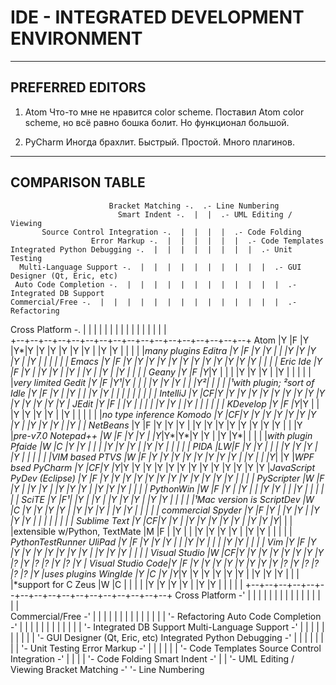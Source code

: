 # IDE - INTEGRATED DEVELOPMENT ENVIRONMENT


---


## PREFERRED EDITORS

1. Atom
Что-то мне не нравится color scheme. Поставил Atom color scheme, но всё равно бошка болит. Но функционал большой.

2. PyCharm
Иногда брахлит. Быстрый. Простой. Много плагинов.


---


## COMPARISON TABLE

                          Bracket Matching -.  .- Line Numbering
                            Smart Indent -.  |  |  .- UML Editing / Viewing
           Source Control Integration -.  |  |  |  |  .- Code Folding
                      Error Markup -.  |  |  |  |  |  |  .- Code Templates
    Integrated Python Debugging -.  |  |  |  |  |  |  |  |  .- Unit Testing
      Multi-Language Support -.  |  |  |  |  |  |  |  |  |  |  .- GUI Designer (Qt, Eric, etc)
     Auto Code Completion -.  |  |  |  |  |  |  |  |  |  |  |  |  .- Integrated DB Support
    Commercial/Free -.  |  |  |  |  |  |  |  |  |  |  |  |  |  |  .- Refactoring
  Cross Platform -.  |  |  |  |  |  |  |  |  |  |  |  |  |  |  |  |     
                  +--+--+--+--+--+--+--+--+--+--+--+--+--+--+--+--+--+
Atom              |Y |F |Y |Y*|Y |Y |Y |Y |Y |Y |  |Y |Y |  |  |  |  |*many plugins
Editra            |Y |F |Y |Y |  |  |Y |Y |Y |Y |  |Y |  |  |  |  |  |
Emacs             |Y |F |Y |Y |Y |Y |Y |Y |Y |Y |Y |Y |Y |Y |  |  |  |
Eric Ide          |Y |F |Y |  |Y |Y |  |Y |  |Y |  |Y |  |Y |  |  |  |
Geany             |Y |F |Y*|Y |  |  |  |Y |Y |Y |  |Y |  |  |  |  |  |*very limited
Gedit             |Y |F |Y¹|Y |  |  |  |Y |Y |Y |  |  |Y²|  |  |  |  |¹with plugin; ²sort of
Idle              |Y |F |Y |  |Y |  |  |Y |Y |  |  |  |  |  |  |  |  |
IntelliJ          |Y |CF|Y |Y |Y |Y |Y |Y |Y |Y |Y |Y |Y |Y |Y |Y |Y |
JEdit             |Y |F |  |Y |  |  |  |  |Y |Y |  |Y |  |  |  |  |  |
KDevelop          |Y |F |Y*|Y |  |  |Y |Y |Y |Y |  |Y |  |  |  |  |  |*no type inference
Komodo            |Y |CF|Y |Y |Y |Y |Y |Y |Y |Y |  |Y |Y |Y |  |Y |  |
NetBeans*         |Y |F |Y |Y |Y |  |Y |Y |Y |Y |Y |Y |Y |Y |  |  |Y |*pre-v7.0
Notepad++         |W |F |Y |Y |  |Y*|Y*|Y*|Y |Y |  |Y |Y*|  |  |  |  |*with plugin
Pfaide            |W |C |Y |Y |  |  |  |Y |Y |Y |  |Y |Y |  |  |  |  |
PIDA              |LW|F |Y |Y |  |  |  |Y |Y |Y |  |Y |  |  |  |  |  |VIM based
PTVS              |W |F |Y |Y |Y |Y |Y |Y |Y |Y |  |Y |  |  |Y*|  |Y |*WPF bsed
PyCharm           |Y |CF|Y |Y*|Y |Y |Y |Y |Y |Y |Y |Y |Y |Y |Y |Y |Y |*JavaScript
PyDev (Eclipse)   |Y |F |Y |Y |Y |Y |Y |Y |Y |Y |Y |Y |Y |Y |  |  |  |
PyScripter        |W |F |Y |  |Y |Y |  |Y |Y |Y |  |Y |Y |Y |  |  |  |
PythonWin         |W |F |Y |  |Y |  |  |Y |Y |  |  |Y |  |  |  |  |  |
SciTE             |Y |F¹|  |Y |  |Y |  |Y |Y |Y |  |Y |Y |  |  |  |  |¹Mac version is
ScriptDev         |W |C |Y |Y |Y |Y |  |Y |Y |Y |  |Y |Y |  |  |  |  |    commercial
Spyder            |Y |F |Y |  |Y |Y |  |Y |Y |Y |  |  |  |  |  |  |  |
Sublime Text      |Y |CF|Y |Y |  |Y |Y |Y |Y |Y |  |Y |Y |Y*|  |  |  |extensible w/Python,
TextMate          |M |F |  |Y |  |  |Y |Y |Y |Y |  |Y |Y |  |  |  |  |    *PythonTestRunner
UliPad            |Y |F |Y |Y |Y |  |  |Y |Y |  |  |  |Y |Y |  |  |  |
Vim               |Y |F |Y |Y |Y |Y |Y |Y |Y |Y |  |Y |Y |Y |  |  |  |
Visual Studio     |W |CF|Y |Y |Y |Y |Y |Y |Y |Y |? |Y |? |? |Y |? |Y |
Visual Studio Code|Y |F |Y |Y |Y |Y |Y |Y |Y |Y |? |Y |? |? |? |? |Y |uses plugins
WingIde           |Y |C |Y |Y*|Y |Y |Y |Y |Y |Y |  |Y |Y |Y |  |  |  |*support for C
Zeus              |W |C |  |  |  |  |Y |Y |Y |Y |  |Y |Y |  |  |  |  |
                  +--+--+--+--+--+--+--+--+--+--+--+--+--+--+--+--+--+
  Cross Platform -'  |  |  |  |  |  |  |  |  |  |  |  |  |  |  |  |     
    Commercial/Free -'  |  |  |  |  |  |  |  |  |  |  |  |  |  |  '- Refactoring
Auto Code Completion -'  |  |  |  |  |  |  |  |  |  |  |  |  '- Integrated DB Support
 Multi-Language Support -'  |  |  |  |  |  |  |  |  |  |  '- GUI Designer (Qt, Eric, etc)
  Integrated Python Debugging -'  |  |  |  |  |  |  |  |  '- Unit Testing
                    Error Markup -'  |  |  |  |  |  |  '- Code Templates
         Source Control Integration -'  |  |  |  |  '- Code Folding
                          Smart Indent -'  |  |  '- UML Editing / Viewing
                         Bracket Matching -'  '- Line Numbering
